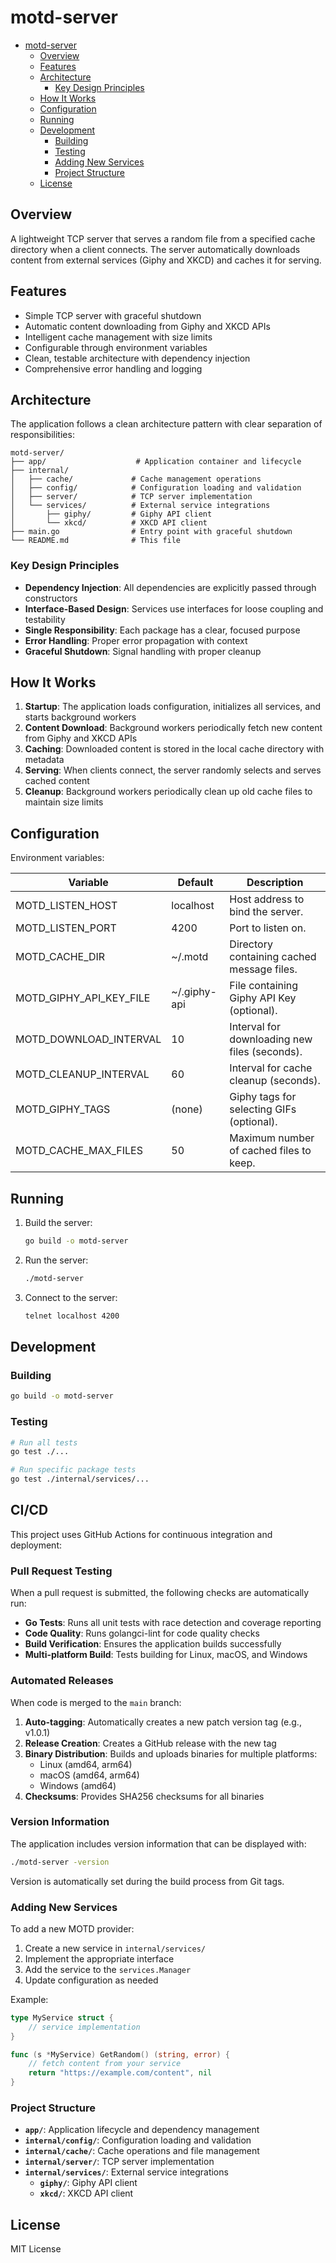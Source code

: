 # motd-server

- [motd-server](#motd-server)
  - [Overview](#overview)
  - [Features](#features)
  - [Architecture](#architecture)
    - [Key Design Principles](#key-design-principles)
  - [How It Works](#how-it-works)
  - [Configuration](#configuration)
  - [Running](#running)
  - [Development](#development)
    - [Building](#building)
    - [Testing](#testing)
    - [Adding New Services](#adding-new-services)
    - [Project Structure](#project-structure)
  - [License](#license)

## Overview

A lightweight TCP server that serves a random file from a specified cache directory when a client connects. The server automatically downloads content from external services (Giphy and XKCD) and caches it for serving.

## Features

- Simple TCP server with graceful shutdown
- Automatic content downloading from Giphy and XKCD APIs
- Intelligent cache management with size limits
- Configurable through environment variables
- Clean, testable architecture with dependency injection
- Comprehensive error handling and logging

## Architecture

The application follows a clean architecture pattern with clear separation of responsibilities:

```
motd-server/
├── app/                    # Application container and lifecycle
├── internal/
│   ├── cache/             # Cache management operations
│   ├── config/            # Configuration loading and validation
│   ├── server/            # TCP server implementation
│   └── services/          # External service integrations
│       ├── giphy/         # Giphy API client
│       └── xkcd/          # XKCD API client
├── main.go                # Entry point with graceful shutdown
└── README.md              # This file
```

### Key Design Principles

- **Dependency Injection**: All dependencies are explicitly passed through constructors
- **Interface-Based Design**: Services use interfaces for loose coupling and testability
- **Single Responsibility**: Each package has a clear, focused purpose
- **Error Handling**: Proper error propagation with context
- **Graceful Shutdown**: Signal handling with proper cleanup

## How It Works

1. **Startup**: The application loads configuration, initializes all services, and starts background workers
2. **Content Download**: Background workers periodically fetch new content from Giphy and XKCD APIs
3. **Caching**: Downloaded content is stored in the local cache directory with metadata
4. **Serving**: When clients connect, the server randomly selects and serves cached content
5. **Cleanup**: Background workers periodically clean up old cache files to maintain size limits

## Configuration

Environment variables:

| Variable                  | Default         | Description                                    |
|----------------------------|-----------------|------------------------------------------------|
| MOTD_LISTEN_HOST           | localhost       | Host address to bind the server.               |
| MOTD_LISTEN_PORT           | 4200            | Port to listen on.                             |
| MOTD_CACHE_DIR             | ~/.motd         | Directory containing cached message files.    |
| MOTD_GIPHY_API_KEY_FILE    | ~/.giphy-api    | File containing Giphy API Key (optional).      |
| MOTD_DOWNLOAD_INTERVAL     | 10              | Interval for downloading new files (seconds).  |
| MOTD_CLEANUP_INTERVAL      | 60              | Interval for cache cleanup (seconds).          |
| MOTD_GIPHY_TAGS            | (none)          | Giphy tags for selecting GIFs (optional).      |
| MOTD_CACHE_MAX_FILES       | 50              | Maximum number of cached files to keep.        |

## Running

1. Build the server:

   ```bash
   go build -o motd-server
   ```

2. Run the server:

   ```bash
   ./motd-server
   ```

3. Connect to the server:

   ```bash
   telnet localhost 4200
   ```

## Development

### Building

```bash
go build -o motd-server
```

### Testing

```bash
# Run all tests
go test ./...

# Run specific package tests
go test ./internal/services/...
```

## CI/CD

This project uses GitHub Actions for continuous integration and deployment:

### Pull Request Testing

When a pull request is submitted, the following checks are automatically run:

- **Go Tests**: Runs all unit tests with race detection and coverage reporting
- **Code Quality**: Runs golangci-lint for code quality checks
- **Build Verification**: Ensures the application builds successfully
- **Multi-platform Build**: Tests building for Linux, macOS, and Windows

### Automated Releases

When code is merged to the `main` branch:

1. **Auto-tagging**: Automatically creates a new patch version tag (e.g., v1.0.1)
2. **Release Creation**: Creates a GitHub release with the new tag
3. **Binary Distribution**: Builds and uploads binaries for multiple platforms:
   - Linux (amd64, arm64)
   - macOS (amd64, arm64)
   - Windows (amd64)
4. **Checksums**: Provides SHA256 checksums for all binaries

### Version Information

The application includes version information that can be displayed with:

```bash
./motd-server -version
```

Version is automatically set during the build process from Git tags.

### Adding New Services

To add a new MOTD provider:

1. Create a new service in `internal/services/`
2. Implement the appropriate interface
3. Add the service to the `services.Manager`
4. Update configuration as needed

Example:

```go
type MyService struct {
    // service implementation
}

func (s *MyService) GetRandom() (string, error) {
    // fetch content from your service
    return "https://example.com/content", nil
}
```

### Project Structure

- **`app/`**: Application lifecycle and dependency management
- **`internal/config/`**: Configuration loading and validation
- **`internal/cache/`**: Cache operations and file management
- **`internal/server/`**: TCP server implementation
- **`internal/services/`**: External service integrations
  - **`giphy/`**: Giphy API client
  - **`xkcd/`**: XKCD API client

## License

MIT License
